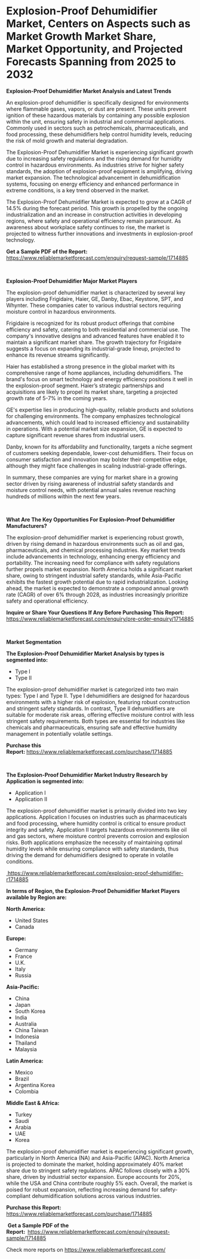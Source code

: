 <p><h1>Explosion-Proof Dehumidifier Market, Centers on Aspects such as Market Growth Market Share, Market Opportunity, and Projected Forecasts Spanning from 2025 to 2032</h1></p><p><strong>Explosion-Proof Dehumidifier Market Analysis and Latest Trends</strong></p>
<p><p>An explosion-proof dehumidifier is specifically designed for environments where flammable gases, vapors, or dust are present. These units prevent ignition of these hazardous materials by containing any possible explosion within the unit, ensuring safety in industrial and commercial applications. Commonly used in sectors such as petrochemicals, pharmaceuticals, and food processing, these dehumidifiers help control humidity levels, reducing the risk of mold growth and material degradation.</p><p>The Explosion-Proof Dehumidifier Market is experiencing significant growth due to increasing safety regulations and the rising demand for humidity control in hazardous environments. As industries strive for higher safety standards, the adoption of explosion-proof equipment is amplifying, driving market expansion. The technological advancement in dehumidification systems, focusing on energy efficiency and enhanced performance in extreme conditions, is a key trend observed in the market. </p><p>The Explosion-Proof Dehumidifier Market is expected to grow at a CAGR of 14.5% during the forecast period. This growth is propelled by the ongoing industrialization and an increase in construction activities in developing regions, where safety and operational efficiency remain paramount. As awareness about workplace safety continues to rise, the market is projected to witness further innovations and investments in explosion-proof technology.</p></p>
<p><strong>Get a Sample PDF of the Report:&nbsp;</strong> <a href="https://www.reliablemarketforecast.com/enquiry/request-sample/1714885?utm_campaign=3512&utm_medium=2&utm_source=Github&utm_content=ia&utm_term=28032025&utm_id=explosion-proof-dehumidifier">https://www.reliablemarketforecast.com/enquiry/request-sample/1714885</a></p>
<p>&nbsp;</p>
<p><strong>Explosion-Proof Dehumidifier Major Market Players</strong></p>
<p><p>The explosion-proof dehumidifier market is characterized by several key players including Frigidaire, Haier, GE, Danby, Ebac, Keystone, SPT, and Whynter. These companies cater to various industrial sectors requiring moisture control in hazardous environments.</p><p>Frigidaire is recognized for its robust product offerings that combine efficiency and safety, catering to both residential and commercial use. The company's innovative designs and advanced features have enabled it to maintain a significant market share. The growth trajectory for Frigidaire suggests a focus on expanding its industrial-grade lineup, projected to enhance its revenue streams significantly.</p><p>Haier has established a strong presence in the global market with its comprehensive range of home appliances, including dehumidifiers. The brand's focus on smart technology and energy efficiency positions it well in the explosion-proof segment. Haier’s strategic partnerships and acquisitions are likely to propel its market share, targeting a projected growth rate of 5-7% in the coming years.</p><p>GE's expertise lies in producing high-quality, reliable products and solutions for challenging environments. The company emphasizes technological advancements, which could lead to increased efficiency and sustainability in operations. With a potential market size expansion, GE is expected to capture significant revenue shares from industrial users.</p><p>Danby, known for its affordability and functionality, targets a niche segment of customers seeking dependable, lower-cost dehumidifiers. Their focus on consumer satisfaction and innovation may bolster their competitive edge, although they might face challenges in scaling industrial-grade offerings.</p><p>In summary, these companies are vying for market share in a growing sector driven by rising awareness of industrial safety standards and moisture control needs, with potential annual sales revenue reaching hundreds of millions within the next few years.</p></p>
<p>&nbsp;</p>
<p><strong>What Are The Key Opportunities For Explosion-Proof Dehumidifier Manufacturers?</strong></p>
<p><p>The explosion-proof dehumidifier market is experiencing robust growth, driven by rising demand in hazardous environments such as oil and gas, pharmaceuticals, and chemical processing industries. Key market trends include advancements in technology, enhancing energy efficiency and portability. The increasing need for compliance with safety regulations further propels market expansion. North America holds a significant market share, owing to stringent industrial safety standards, while Asia-Pacific exhibits the fastest growth potential due to rapid industrialization. Looking ahead, the market is expected to demonstrate a compound annual growth rate (CAGR) of over 6% through 2028, as industries increasingly prioritize safety and operational efficiency.</p></p>
<p><strong>Inquire or Share Your Questions If Any Before Purchasing This Report:</strong> <a href="https://www.reliablemarketforecast.com/enquiry/pre-order-enquiry/1714885?utm_campaign=3512&utm_medium=2&utm_source=Github&utm_content=ia&utm_term=28032025&utm_id=explosion-proof-dehumidifier">https://www.reliablemarketforecast.com/enquiry/pre-order-enquiry/1714885</a></p>
<p>&nbsp;</p>
<p><strong>Market Segmentation</strong></p>
<p><strong>The Explosion-Proof Dehumidifier Market Analysis by types is segmented into:</strong></p>
<p><ul><li>Type I</li><li>Type II</li></ul></p>
<p><p>The explosion-proof dehumidifier market is categorized into two main types: Type I and Type II. Type I dehumidifiers are designed for hazardous environments with a higher risk of explosion, featuring robust construction and stringent safety standards. In contrast, Type II dehumidifiers are suitable for moderate risk areas, offering effective moisture control with less stringent safety requirements. Both types are essential for industries like chemicals and pharmaceuticals, ensuring safe and effective humidity management in potentially volatile settings.</p></p>
<p><strong>Purchase this Report:&nbsp;</strong><a href="https://www.reliablemarketforecast.com/purchase/1714885?utm_campaign=3512&utm_medium=2&utm_source=Github&utm_content=ia&utm_term=28032025&utm_id=explosion-proof-dehumidifier">https://www.reliablemarketforecast.com/purchase/1714885</a></p>
<p>&nbsp;</p>
<p><strong>The Explosion-Proof Dehumidifier Market Industry Research by Application is segmented into:</strong></p>
<p><ul><li>Application I</li><li>Application II</li></ul></p>
<p><p>The explosion-proof dehumidifier market is primarily divided into two key applications. Application I focuses on industries such as pharmaceuticals and food processing, where humidity control is critical to ensure product integrity and safety. Application II targets hazardous environments like oil and gas sectors, where moisture control prevents corrosion and explosion risks. Both applications emphasize the necessity of maintaining optimal humidity levels while ensuring compliance with safety standards, thus driving the demand for dehumidifiers designed to operate in volatile conditions.</p></p>
<p><a href="https://www.reliablemarketforecast.com/explosion-proof-dehumidifier-r1714885?utm_campaign=3512&utm_medium=2&utm_source=Github&utm_content=ia&utm_term=28032025&utm_id=explosion-proof-dehumidifier">&nbsp;https://www.reliablemarketforecast.com/explosion-proof-dehumidifier-r1714885</a></p>
<p><strong>In terms of Region, the Explosion-Proof Dehumidifier Market Players available by Region are:</strong></p>
<p>
    <p> <strong> North America: </strong>
        <ul>
            <li>United States</li>
            <li>Canada</li>
        </ul>
        </p> 
    <p> <strong> Europe: </strong>
        <ul>
            <li>Germany</li>
            <li>France</li>
            <li>U.K.</li>
            <li>Italy</li>
            <li>Russia</li>
        </ul>
        </p> 
    <p> <strong> Asia-Pacific: </strong>
        <ul>
            <li>China</li>
            <li>Japan</li>
            <li>South Korea</li>
            <li>India</li>
            <li>Australia</li>
            <li>China Taiwan</li>
            <li>Indonesia</li>
            <li>Thailand</li>
            <li>Malaysia</li>
        </ul>
        </p> 
    <p> <strong> Latin America: </strong>
        <ul>
            <li>Mexico</li>
            <li>Brazil</li>
            <li>Argentina Korea</li>
            <li>Colombia</li>
        </ul>
        </p> 
    <p> <strong> Middle East & Africa: </strong>
        <ul>
            <li>Turkey</li>
            <li>Saudi</li>
            <li>Arabia</li>
            <li>UAE</li>
            <li>Korea</li>
        </ul>
    </p>
    </p>
<p><p>The explosion-proof dehumidifier market is experiencing significant growth, particularly in North America (NA) and Asia-Pacific (APAC). North America is projected to dominate the market, holding approximately 40% market share due to stringent safety regulations. APAC follows closely with a 30% share, driven by industrial sector expansion. Europe accounts for 20%, while the USA and China contribute roughly 5% each. Overall, the market is poised for robust expansion, reflecting increasing demand for safety-compliant dehumidification solutions across various industries.</p></p>
<p><strong>Purchase this Report: </strong><a href="https://www.reliablemarketforecast.com/purchase/1714885?utm_campaign=3512&utm_medium=2&utm_source=Github&utm_content=ia&utm_term=28032025&utm_id=explosion-proof-dehumidifier">https://www.reliablemarketforecast.com/purchase/1714885</a></p>
<p>&nbsp;<strong>Get a Sample PDF of the Report:&nbsp;&nbsp;</strong><a href="https://www.reliablemarketforecast.com/enquiry/request-sample/1714885?utm_campaign=3512&utm_medium=2&utm_source=Github&utm_content=ia&utm_term=28032025&utm_id=explosion-proof-dehumidifier">https://www.reliablemarketforecast.com/enquiry/request-sample/1714885</a></p>
<p><strong></strong></p>
<p>Check more reports on <a href="https://www.reliablemarketforecast.com/?utm_campaign=3512&utm_medium=2&utm_source=Github&utm_content=ia&utm_term=28032025&utm_id=explosion-proof-dehumidifier">https://www.reliablemarketforecast.com/</a></p>